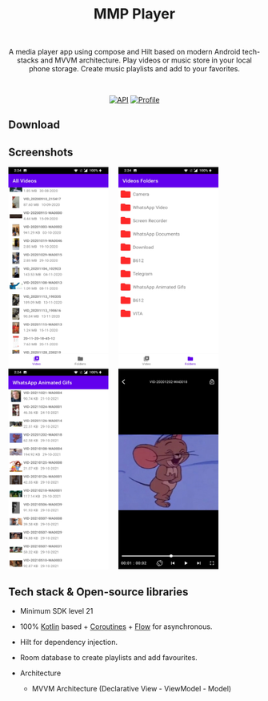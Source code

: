 
<h1 align="center">MMP Player</h1></br>
<p align="center">  
A media player app using compose and Hilt based on modern Android tech-stacks and MVVM architecture. Play videos or music store in your local phone storage. Create music playlists and add to your favorites.
</p>
</br>

<p align="center">
  <a href="https://android-arsenal.com/api?level=21"><img alt="API" src="https://img.shields.io/badge/API-21%2B-brightgreen.svg?style=flat"/></a>
  <a href="https://github.com/Yashraj254"><img alt="Profile" src="https://img.shields.io/badge/Github-Yashraj-green?&logo=github"/></a> 
 
</p>

## Download


## Screenshots
<p align="center">

<img src="previews/Screenshot_20221008-142442.jpg" width="200" height = "400">&nbsp;&nbsp;&nbsp;&nbsp;
<img src="previews/Screenshot_20221008-142447.jpg" width="200" height = "400">&nbsp;&nbsp;&nbsp;&nbsp;
<img src="previews/Screenshot_20221008-142450.jpg" width="200" height = "400">&nbsp;&nbsp;&nbsp;&nbsp;
<img src="previews/Screenshot_20221008-142517.jpg" width="200" height = "400">&nbsp;&nbsp;&nbsp;&nbsp;

</p>

## Tech stack & Open-source libraries
- Minimum SDK level 21
- 100% [Kotlin](https://kotlinlang.org/) based + [Coroutines](https://github.com/Kotlin/kotlinx.coroutines) + [Flow](https://kotlin.github.io/kotlinx.coroutines/kotlinx-coroutines-core/kotlinx.coroutines.flow/) for asynchronous.
- Hilt for dependency injection.
- Room database to create playlists and add favourites.

- Architecture
  - MVVM Architecture (Declarative View - ViewModel - Model)
